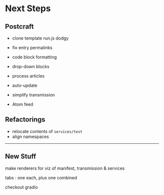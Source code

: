 # Next Steps

## Postcraft

- clone template run.js dodgy

- fix entry permalinks
- code block formatting
- drop-down blocks

- process articles

- auto-update

- simplify transmission

- Atom feed

## Refactorings

- relocate contents of `services/test`
- align namespaces

---

## New Stuff

make renderers for viz of manifest, transmission & services

tabs : one each, plus one combined

checkout gradio
